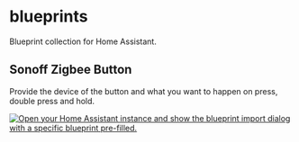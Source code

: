 # blueprints

Blueprint collection for Home Assistant.

## Sonoff Zigbee Button
Provide the device of the button and what you want to happen on press, double press and hold.

[![Open your Home Assistant instance and show the blueprint import dialog with a specific blueprint pre-filled.](https://my.home-assistant.io/badges/blueprint_import.svg)](https://my.home-assistant.io/redirect/blueprint_import/?blueprint_url=https%3A%2F%2Fgithub.com%2Fsflabbe%2Fblueprints%2Fblob%2Fmain%2Fsonoff_zigbee_button_z2m.yaml)
